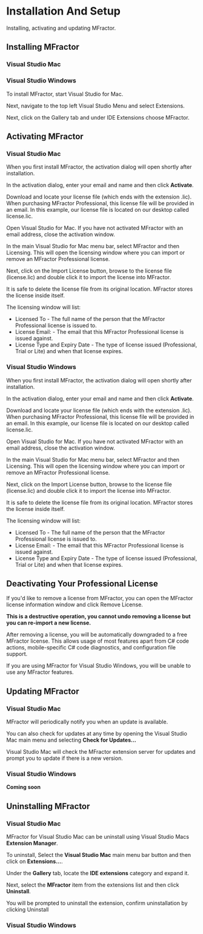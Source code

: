 # Installation And Setup
Installing, activating and updating MFractor.

## Installing MFractor

### Visual Studio Mac

### Visual Studio Windows
To install MFractor, start Visual Studio for Mac.

Next, navigate to the top left Visual Studio Menu and select Extensions.

Next, click on the Gallery tab and under IDE Extensions choose MFractor.

## Activating MFractor

### Visual Studio Mac
When you first install MFractor, the activation dialog will open shortly after installation.

In the activation dialog, enter your email and name and then click **Activate**.

Download and locate your license file (which ends with the extension .lic). When purchasing MFractor Professional, this license file will be provided in an email. In this example, our license file is located on our desktop called license.lic.

Open Visual Studio for Mac. If you have not activated MFractor with an email address, close the activation window.

In the main Visual Studio for Mac menu bar, select MFractor and then Licensing. This will open the licensing window where you can import or remove an MFractor Professional license.

Next, click on the Import License button, browse to the license file (license.lic) and double click it to import the license into MFractor.

It is safe to delete the license file from its original location. MFractor stores the license inside itself.

The licensing window will list:

 * Licensed To - The full name of the person that the MFractor Professional license is issued to.
 * License Email: - The email that this MFractor Professional license is issued against.
 * License Type and Expiry Date - The type of license issued (Professional, Trial or Lite) and when that license expires.

### Visual Studio Windows
When you first install MFractor, the activation dialog will open shortly after installation.

In the activation dialog, enter your email and name and then click **Activate**.

Download and locate your license file (which ends with the extension .lic). When purchasing MFractor Professional, this license file will be provided in an email. In this example, our license file is located on our desktop called license.lic.

Open Visual Studio for Mac. If you have not activated MFractor with an email address, close the activation window.

In the main Visual Studio for Mac menu bar, select MFractor and then Licensing. This will open the licensing window where you can import or remove an MFractor Professional license.

Next, click on the Import License button, browse to the license file (license.lic) and double click it to import the license into MFractor.

It is safe to delete the license file from its original location. MFractor stores the license inside itself.

The licensing window will list:

* Licensed To - The full name of the person that the MFractor Professional license is issued to.
* License Email: - The email that this MFractor Professional license is issued against.
* License Type and Expiry Date - The type of license issued (Professional, Trial or Lite) and when that license expires.

## Deactivating Your Professional License
If you'd like to remove a license from MFractor, you can open the MFractor license information window and click Remove License.

**This is a destructive operation, you cannot undo removing a license but you can re-import a new license.**

After removing a license, you will be automatically downgraded to a free MFractor license. This allows usage of most features apart from C# code actions, mobile-specific C# code diagnostics, and configuration file support.

If you are using MFractor for Visual Studio Windows, you will be unable to use any MFractor features.

## Updating MFractor

### Visual Studio Mac
MFractor will periodically notify you when an update is available.

You can also check for updates at any time by opening the Visual Studio Mac main menu and selecting **Check for Updates...**

Visual Studio Mac will check the MFractor extension server for updates and prompt you to update if there is a new version.

### Visual Studio Windows

**Coming soon**

## Uninstalling MFractor

### Visual Studio Mac
MFractor for Visual Studio Mac can be uninstall using Visual Studio Macs **Extension Manager**.

To uninstall, Select the **Visual Studio Mac** main menu bar button and then click on **Extensions...**.

Under the **Gallery** tab, locate the **IDE extensions** category and expand it.

Next, select the **MFractor** item from the extensions list and then click **Uninstall**.

You will be prompted to uninstall the extension, confirm uninstallation by clicking Uninstall

### Visual Studio Windows
